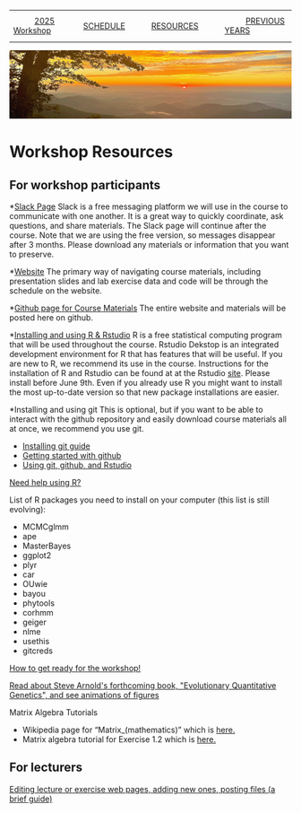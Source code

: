 
|        |        |        |    |
|--------|---------------------------------------------|--------------------|------------------------------------------|
| &nbsp;&nbsp;&nbsp;&nbsp;&nbsp;&nbsp;&nbsp;&nbsp;&nbsp; [2025 Workshop](/index.html) &nbsp;&nbsp;&nbsp;&nbsp;&nbsp;&nbsp;&nbsp;&nbsp;&nbsp; | &nbsp;&nbsp;&nbsp;&nbsp;&nbsp;&nbsp;&nbsp;&nbsp;&nbsp;&nbsp;&nbsp;&nbsp; [SCHEDULE](/2025/schedule.html) &nbsp;&nbsp;&nbsp;&nbsp;&nbsp;&nbsp;&nbsp;&nbsp;&nbsp; | &nbsp;&nbsp;&nbsp;&nbsp;&nbsp;&nbsp;&nbsp;&nbsp;&nbsp;&nbsp;&nbsp;&nbsp; [RESOURCES](/2025/resources.html) &nbsp;&nbsp;&nbsp;&nbsp;&nbsp;&nbsp;&nbsp;&nbsp;&nbsp; | &nbsp;&nbsp;&nbsp;&nbsp;&nbsp;&nbsp;&nbsp;&nbsp;&nbsp; [PREVIOUS YEARS](2025/previous.html) &nbsp;&nbsp;&nbsp;&nbsp;&nbsp;&nbsp; |


<div align="left">
<img src="../media/SWVirginiaMtns.jpg" alt="[Southwest Virigina Mountains]">
</div>


# Workshop Resources #


## For workshop participants ##

*[Slack Page](https://eqgw2025mlbs.slack.com)
Slack is a free messaging platform we will use in the course to communicate with
one another. It is a great way to quickly coordinate, ask questions, and share 
materials. The Slack page will continue after the course. Note that we are using
the free version, so messages disappear after 3 months. Please download any 
materials or information that you want to preserve. 

*[Website](https://eqgw.github.io)
The primary way of navigating course materials, including presentation slides and
lab exercise data and code will be through the schedule on the website. 

*[Github page for Course Materials](https://github.com/eqgw/eqgw.github.io)
The entire website and materials will be posted here on github. 

*[Installing and using R & Rstudio](https://posit.co/download/rstudio-desktop/)
R is a free statistical computing program that will be used throughout the course. 
Rstudio Dekstop is an integrated development environment for R that has features
that will be useful. If you are new to R, we recommend its use in the course. 
Instructions for the installation of R and Rstudio can be found at at the Rstudio 
[site](https://posit.co/download/rstudio-desktop/). Please install before June 9th.  Even if you already use R you might 
want to install the most up-to-date version so that new package installations are 
easier.

*Installing and using git
This is optional, but if you want to be able to interact with the github repository
and easily download course materials all at once, we recommend you use git. 
- [Installing git guide](https://github.com/git-guides/install-git)
- [Getting started with github](https://docs.github.com/en/get-started/onboarding/getting-started-with-your-github-account)
- [Using git, github, and Rstudio](https://jennybc.github.io/2014-05-12-ubc/ubc-r/session03_git.html)

[Need help using R?](http://sites.uw.edu/fhleqg/2017/05/15/need-help-using-r/)

List of R packages you need to install on your computer (this list is still evolving):

* MCMCglmm
* ape
* MasterBayes
* ggplot2
* plyr
* car
* OUwie
* bayou
* phytools
* corhmm
* geiger
* nlme
* usethis
* gitcreds

[How to get ready for the workshop!](/2025/howtogetready.html)

[Read about Steve Arnold's forthcoming book, "Evolutionary Quantitative Genetics", and see animations of figures](https://phenotypicevolution.com/)

Matrix Algebra Tutorials

* Wikipedia page for “Matrix_(mathematics)” which is [here.](https://en.wikipedia.org/wiki/Matrix_(mathematics))
* Matrix algebra tutorial for Exercise 1.2 which is [here.](http://sites.uw.edu/fhleqg/2019/05/23/2019-exercise-1-2/)

## For lecturers ##

[Editing lecture or exercise web pages, adding new ones, posting files (a brief guide)](/2025/HowToForLecturers.html)
